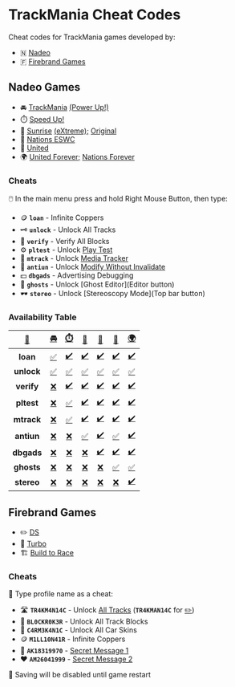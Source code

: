 # TrackMania Cheat Codes
Cheat codes for TrackMania games developed by:
- 🇳 [Nadeo](#nadeo-games)
- 🇫 [Firebrand Games](#firebrand-games)

## Nadeo Games
- 🚘 [TrackMania](https://nadeo.fandom.com/wiki/TrackMania_(game)) [(Power Up!)](https://nadeo.fandom.com/wiki/TrackMania:_Power_Up!)
- ⏱️ [Speed Up!](https://nadeo.fandom.com/wiki/TrackMania:_Speed_Up!)
- 🌅 [Sunrise](https://nadeo.fandom.com/wiki/TrackMania_Sunrise) [(eXtreme);](https://nadeo.fandom.com/wiki/TrackMania_Sunrise_eXtreme) [Original](https://nadeo.fandom.com/wiki/TrackMania_Original)
- 🏁 [Nations ESWC](https://nadeo.fandom.com/wiki/TrackMania_Nations_ESWC)
- 🎨 [United](https://nadeo.fandom.com/wiki/TrackMania_United)
- 🌍 [United Forever;](https://nadeo.fandom.com/wiki/TrackMania_United_Forever) [Nations Forever](https://nadeo.fandom.com/wiki/TrackMania_Nations_Forever)

### Cheats
🖱️ In the main menu press and hold Right Mouse Button, then type:

- 🪙 **` loan `** - Infinite Coppers
- 🗝️ **`unlock`** - Unlock All Tracks
- 🧊 **`verify`** - Verify All Blocks
- ⚙️ **`pltest`** - Unlock [Play Test](# "Settings button")
- 🎥 **`mtrack`** - Unlock [Media Tracker](# "Editor button")
- 🚩 **`antiun`** - Unlock [Modify Without Invalidate](# "Editor button (tiny red/green left-bottom square)")
- 💵 **`dbgads`** - Advertising Debugging
- 👻 **`ghosts`** - Unlock [Ghost Editor](Editor button)
- 🕶️ **`stereo`** - Unlock [Stereoscopy Mode](Top bar button)

### Availability Table
| [📜](# "Cheat Code") | [🚘](# "TrackMania (Power Up!)") | [⏱️](# "TrackMania: Speed Up!") | [🌅](# "TrackMania Sunrise (eXtreme); TrackMania Original") | [🏁](# "TrackMania Nations ESWC") | [🎨](# "TrackMania United") | [🌍](# "TrackMania United Forever; TrackMania Nations Forever") |
| :--------: | :-: | :-: | :-: | :-: | :-: | :-: |
| **loan**   | [✅](# "Available") | [✔️](# "Available, but useless") | [✔️](# "Available, but useless") | [✔️](# "Available, but useless") | [✔️](# "Available, but useless") | [✔️](# "Available, but useless") |
| **unlock** | [✅](# "Available") | [✅](# "Available") | [✅](# "Available") | [✅](# "Available") | [✅](# "Available") | [✅](# "Available") |
| **verify** | [❌](# "Unavailable") | [✔️](# "Available, but useless") | [✔️](# "Available, but useless") | [✔️](# "Available, but useless") | [✔️](# "Available, but useless") | [✔️](# "Available, but useless") |
| **pltest** | [❌](# "Unavailable") | [✅](# "Available") | [✔️](# "Available, but useless") | [✔️](# "Available, but useless") | [✔️](# "Available, but useless") | [✔️](# "Available, but useless") |
| **mtrack** | [❌](# "Unavailable") | [✅](# "Available") | [✔️](# "Available, but useless") | [✔️](# "Available, but useless") | [✔️](# "Available, but useless") | [✔️](# "Available, but useless") |
| **antiun** | [❌](# "Unavailable") | [❌](# "Unavailable") | [✅](# "Available") | [✔️](# "Available, but useless") | [✅](# "Available") | [✔️](# "Available, but useless") |
| **dbgads** | [❌](# "Unavailable") | [❌](# "Unavailable") | [❌](# "Unavailable") | [✔️](# "Available, but useless") | [✔️](# "Available, but useless") | [✔️](# "Available, but useless") |
| **ghosts** | [❌](# "Unavailable") | [❌](# "Unavailable") | [❌](# "Unavailable") | [❌](# "Unavailable") | [✅](# "Available") | [✅](# "Available") |
| **stereo** | [❌](# "Unavailable") | [❌](# "Unavailable") | [❌](# "Unavailable") | [❌](# "Unavailable") | [❌](# "Unavailable") | [✔️](# "Available, but useless") |


## Firebrand Games
- ✏️ [DS](https://nadeo.fandom.com/wiki/TrackMania_DS)
- 🚀 [Turbo](https://nadeo.fandom.com/wiki/TrackMania_Turbo_(2010))
- 🏗 [Build to Race](https://nadeo.fandom.com/wiki/TrackMania:_Build_to_Race)

### Cheats
👤 Type profile name as a cheat:

- 🛣️ **`TR4KM4N14C`** - Unlock [All Tracks](# "Except Puzzle and Platform tracks for ✏️ and 🚀") (**`TR4KMAN14C`** for [✏️](# "TrackMania DS"))
- 🧩 **`BL0CKR0K3R`** - Unlock All Track Blocks
- 🎨 **`C4RM3K4N1C`** - Unlock All Car Skins
- 🪙 **`M1LL10N41R`** - Infinite Coppers
- 👋 **`AK18319970`** - [Secret Message 1](# "Hi Cheryl, Andrew, William and James!
Thanks for all your support and testing!
I hope you enjoy the game. Adam")
- ❤️ **`AM26041999`** - [Secret Message 2](# "Love to Alex and Chrissie
From Bryan")

💾 Saving will be disabled until game restart
